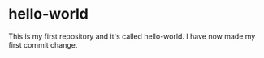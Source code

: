 # hello-world
This is my first repository and it's called hello-world.
I have now made my first commit change.
